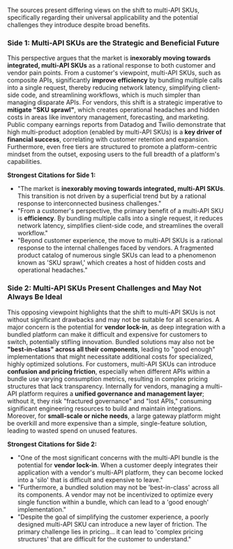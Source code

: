 The sources present differing views on the shift to multi-API SKUs, specifically regarding their universal applicability and the potential challenges they introduce despite broad benefits.

### Side 1: Multi-API SKUs are the Strategic and Beneficial Future

This perspective argues that the market is **inexorably moving towards integrated, multi-API SKUs** as a rational response to both customer and vendor pain points. From a customer's viewpoint, multi-API SKUs, such as composite APIs, significantly **improve efficiency** by bundling multiple calls into a single request, thereby reducing network latency, simplifying client-side code, and streamlining workflows, which is much simpler than managing disparate APIs. For vendors, this shift is a strategic imperative to **mitigate "SKU sprawl"**, which creates operational headaches and hidden costs in areas like inventory management, forecasting, and marketing. Public company earnings reports from Datadog and Twilio demonstrate that high multi-product adoption (enabled by multi-API SKUs) is a **key driver of financial success**, correlating with customer retention and expansion. Furthermore, even free tiers are structured to promote a platform-centric mindset from the outset, exposing users to the full breadth of a platform's capabilities.

**Strongest Citations for Side 1:**
*   "The market is **inexorably moving towards integrated, multi-API SKUs**. This transition is not driven by a superficial trend but by a rational response to interconnected business challenges."
*   "From a customer's perspective, the primary benefit of a multi-API SKU is **efficiency**. By bundling multiple calls into a single request, it reduces network latency, simplifies client-side code, and streamlines the overall workflow."
*   "Beyond customer experience, the move to multi-API SKUs is a rational response to the internal challenges faced by vendors. A fragmented product catalog of numerous single SKUs can lead to a phenomenon known as 'SKU sprawl,' which creates a host of hidden costs and operational headaches."

### Side 2: Multi-API SKUs Present Challenges and May Not Always Be Ideal

This opposing viewpoint highlights that the shift to multi-API SKUs is not without significant drawbacks and may not be suitable for all scenarios. A major concern is the potential for **vendor lock-in**, as deep integration with a bundled platform can make it difficult and expensive for customers to switch, potentially stifling innovation. Bundled solutions may also not be **"best-in-class" across all their components**, leading to "good enough" implementations that might necessitate additional costs for specialized, highly optimized solutions. For customers, multi-API SKUs can introduce **confusion and pricing friction**, especially when different APIs within a bundle use varying consumption metrics, resulting in complex pricing structures that lack transparency. Internally for vendors, managing a multi-API platform requires a **unified governance and management layer**; without it, they risk "fractured governance" and "lost APIs," consuming significant engineering resources to build and maintain integrations. Moreover, for **small-scale or niche needs**, a large gateway platform might be overkill and more expensive than a simple, single-feature solution, leading to wasted spend on unused features.

**Strongest Citations for Side 2:**
*   "One of the most significant concerns with the multi-API bundle is the potential for **vendor lock-in**. When a customer deeply integrates their application with a vendor's multi-API platform, they can become locked into a 'silo' that is difficult and expensive to leave."
*   "Furthermore, a bundled solution may not be 'best-in-class' across all its components. A vendor may not be incentivized to optimize every single function within a bundle, which can lead to a 'good enough' implementation."
*   "Despite the goal of simplifying the customer experience, a poorly designed multi-API SKU can introduce a new layer of friction. The primary challenge lies in pricing... it can lead to 'complex pricing structures' that are difficult for the customer to understand."